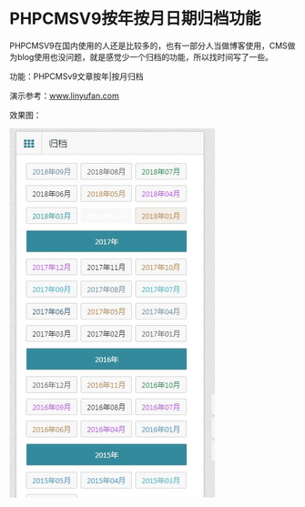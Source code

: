 # PHPCMSV9按年按月日期归档功能

PHPCMSV9在国内使用的人还是比较多的，也有一部分人当做博客使用，CMS做为blog使用也没问题，就是感觉少一个归档的功能，所以找时间写了一些。

功能：PHPCMSv9文章按年|按月归档

演示参考：www.linyufan.com

效果图：

![image](https://github.com/hamelong/PHPCMSV9_archives/blob/master/images/1.jpg)
    
